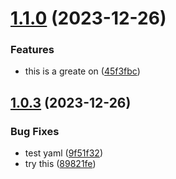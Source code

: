 # [1.1.0](https://github.com/lpmagnan/test-semRelease/compare/v1.0.3...v1.1.0) (2023-12-26)


### Features

* this is a greate on ([45f3fbc](https://github.com/lpmagnan/test-semRelease/commit/45f3fbce275f25cc2ef2de95098e9a9c3c4d9f31))

## [1.0.3](https://github.com/lpmagnan/test-semRelease/compare/v1.0.2...v1.0.3) (2023-12-26)


### Bug Fixes

* test yaml ([9f51f32](https://github.com/lpmagnan/test-semRelease/commit/9f51f32b60a76892baab68ff1c217d45210e901d))
* try this ([89821fe](https://github.com/lpmagnan/test-semRelease/commit/89821fe501112f0efb6fd08074593b10728704a1))
